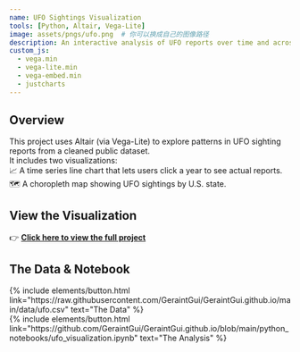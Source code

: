 ```yaml
---
name: UFO Sightings Visualization
tools: [Python, Altair, Vega-Lite]
image: assets/pngs/ufo.png  # 你可以换成自己的图像路径
description: An interactive analysis of UFO reports over time and across states.
custom_js:
  - vega.min
  - vega-lite.min
  - vega-embed.min
  - justcharts
---
```


## Overview

This project uses Altair (via Vega-Lite) to explore patterns in UFO sighting reports from a cleaned public dataset.  
It includes two visualizations:  
📈 A time series line chart that lets users click a year to see actual reports.  
🗺️ A choropleth map showing UFO sightings by U.S. state.

## View the Visualization

👉 [**Click here to view the full project**](/hw5/)

## The Data & Notebook

<div class="left">
{% include elements/button.html link="https://raw.githubusercontent.com/GeraintGui/GeraintGui.github.io/main/data/ufo.csv" text="The Data" %}
</div>

<div class="right">
{% include elements/button.html link="https://github.com/GeraintGui/GeraintGui.github.io/blob/main/python_notebooks/ufo_visualization.ipynb" text="The Analysis" %}
</div>
